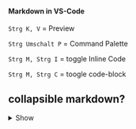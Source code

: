 #### Markdown in VS-Code

`Strg K, V` = Preview

`Strg Umschalt P` = Command Palette

`Strg M, Strg I` = toggle Inline Code  

`Strg M, Strg C` = toogle code-block 


## collapsible markdown?

<details><summary>Show</summary>
<p>

#### yes, even hidden code blocks!

```python
print("hello world!")
```
</p>
</details>

